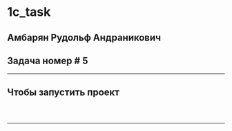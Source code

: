# 1c_task
## Амбарян Рудольф Андраникович 
## Задача номер # 5
-------
## Чтобы запустить проект
```



```
-------
